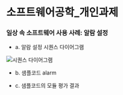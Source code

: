 # 소프트웨어공학_개인과제
### 일상 속 소프트웨어 사용 사례: 알람 설정

* a. 알람 설정 시퀀스 다이어그램

![시퀀스 다이어그램](<img width="1022" alt="sequenceDiagram" src="https://github.com/user-attachments/assets/fbc5eaf9-0503-4b5e-8d45-cd404ae7271c" />)

* b. 샘플코드 alarm

* c. 샘플코드의 모듈 평가 결과


